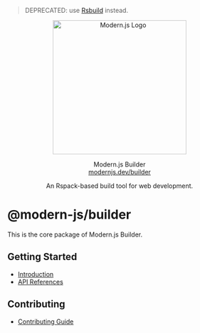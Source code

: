 > DEPRECATED: use [Rsbuild](https://github.com/web-infra-dev/rsbuild) instead.

<p align="center">
  <a href="https://modernjs.dev" target="blank"><img src="https://lf3-static.bytednsdoc.com/obj/eden-cn/ylaelkeh7nuhfnuhf/modernjs-cover.png" width="300" alt="Modern.js Logo" /></a>
</p>
<p align="center">
  Modern.js Builder
  <br/>
  <a href="https://modernjs.dev/builder/en" target="blank">
    modernjs.dev/builder
  </a>
</p>
<p align="center">
  An Rspack-based build tool for web development.
</p>

# @modern-js/builder

This is the core package of Modern.js Builder.

## Getting Started

- [Introduction](https://modernjs.dev/builder/en/guide/introduction.html)
- [API References](https://modernjs.dev/builder/en/api/)

## Contributing

- [Contributing Guide](https://github.com/web-infra-dev/modern.js/blob/main/CONTRIBUTING.md)
